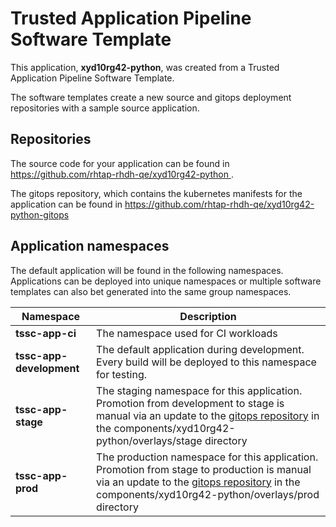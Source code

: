 # Trusted Application Pipeline Software Template

This application, **xyd10rg42-python**, was created from a Trusted Application Pipeline Software Template.

The software templates create a new source and gitops deployment repositories with a sample source application. 

## Repositories

The source code for your application can be found in [https://github.com/rhtap-rhdh-qe/xyd10rg42-python ](https://github.com/rhtap-rhdh-qe/xyd10rg42-python ).
 
The gitops repository, which contains the kubernetes manifests for the application can be found in 
[https://github.com/rhtap-rhdh-qe/xyd10rg42-python-gitops ](https://github.com/rhtap-rhdh-qe/xyd10rg42-python-gitops ) 

## Application namespaces 

The default application will be found in the following namespaces. Applications can be deployed into unique namespaces or multiple software templates can also bet generated into the same group namespaces.  

|  Namespace   |  Description   |  
| -------- | -------- |
| **tssc-app-ci** | The namespace used for CI workloads |
| **tssc-app-development** | The default application during development. Every build will be deployed to this namespace for testing. |
| **tssc-app-stage** | The staging namespace for this application. Promotion from development to stage is manual via an update to the [gitops repository](https://github.com/rhtap-rhdh-qe/xyd10rg42-python-gitops ) in the components/xyd10rg42-python/overlays/stage directory |
| **tssc-app-prod** | The production namespace for this application. Promotion from stage to production is manual via an update to the [gitops repository](https://github.com/rhtap-rhdh-qe/xyd10rg42-python-gitops ) in the components/xyd10rg42-python/overlays/prod directory |